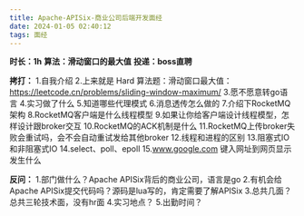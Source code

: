 ```yaml
---
title: Apache-APISix-商业公司后端开发面经
date: 2024-01-05 02:40:12
tags: 面经
---
```


**时长：1h**
**算法：滑动窗口的最大值**
**投递：boss直聘**

**拷打：**
1.自我介绍
2.上来就是 Hard 算法题：滑动窗口最大值：https://leetcode.cn/problems/sliding-window-maximum/
3.愿不愿意转go语言
4.实习做了什么
5.知道哪些代理模式
6.消息透传怎么做的
7.介绍下RocketMQ架构
8.RocketMQ客户端是什么线程模型
9.如果让你给客户端设计线程模型，怎样设计跟broker交互
10.RocketMQ的ACK机制是什么
11.RocketMQ上传broker失败会重试吗，会不会自动重试发给其他broker
12.线程和进程的区别
13.阻塞式IO和非阻塞式IO
14.select、poll、epoll
15.www.google.com 键入网址到网页显示发生什么

**反问：**
1.部门做什么？Apache APISix背后的商业公司，语言是go
2.有机会给Apache APISix提交代码吗？源码是lua写的，肯定需要了解APISix
3.总共几面？总共三轮技术面，没有hr面
4.实习地点？
5.出勤时间？
